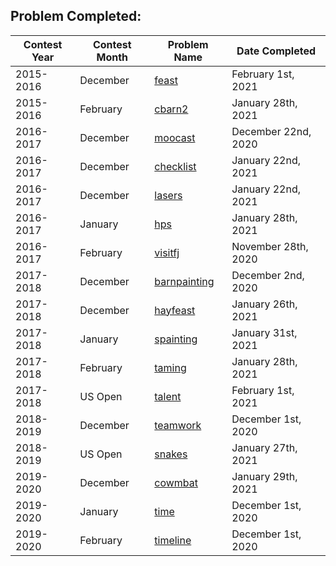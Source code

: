 ## Problem Completed:
| Contest Year  | Contest Month | Problem Name| Date Completed|
| ------------- | ------------- | ------------|----------|
| 2015-2016 | December  | [feast](http://usaco.org/index.php?page=viewproblem2&cpid=574) | February 1st, 2021 |
| 2015-2016 | February  | [cbarn2](http://usaco.org/index.php?page=viewproblem2&cpid=622) | January 28th, 2021 |
| 2016-2017 | December | [moocast](http://usaco.org/index.php?page=viewproblem2&cpid=669) | December 22nd, 2020|
| 2016-2017 | December | [checklist](http://usaco.org/index.php?page=viewproblem2&cpid=670) | January 22nd, 2021|
| 2016-2017 | December | [lasers](http://usaco.org/index.php?page=viewproblem2&cpid=671) | January 22nd, 2021|
| 2016-2017 | January | [hps](http://usaco.org/index.php?page=viewproblem2&cpid=694) | January 28th, 2021|
| 2016-2017 | February | [visitfj](http://usaco.org/index.php?page=viewproblem2&cpid=717) | November 28th, 2020|
| 2017-2018 | December | [barnpainting](http://usaco.org/index.php?page=viewproblem2&cpid=766) | December 2nd, 2020|
| 2017-2018 | December | [hayfeast](http://usaco.org/index.php?page=viewproblem2&cpid=767) | January 26th, 2021 |
| 2017-2018 | January | [spainting](http://www.usaco.org/index.php?page=viewproblem2&cpid=791) | January 31st, 2021 |
| 2017-2018 | February | [taming](http://usaco.org/index.php?page=viewproblem2&cpid=815) | January 28th, 2021 |
| 2017-2018 | US Open | [talent](http://usaco.org/index.php?page=viewproblem2&cpid=839) | February 1st, 2021 |
| 2018-2019 | December | [teamwork](http://usaco.org/index.php?page=viewproblem2&cpid=863) | December 1st, 2020 |
| 2018-2019 | US Open | [snakes](http://usaco.org/index.php?page=viewproblem2&cpid=945) | January 27th, 2021 |
| 2019-2020 | December | [cowmbat](http://usaco.org/index.php?page=viewproblem2&cpid=971) | January 29th, 2021 |
| 2019-2020 | January | [time](http://usaco.org/index.php?page=viewproblem2&cpid=993) | December 1st, 2020 |
| 2019-2020 | February | [timeline](http://usaco.org/index.php?page=viewproblem2&cpid=1017) | December 1st, 2020 |
